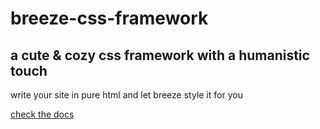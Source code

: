 # breeze-css-framework

## a cute & cozy css framework with a humanistic touch

write your site in pure html and let breeze style it for you

[check the docs](breeze-css-framework.onrender.com/)
